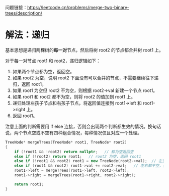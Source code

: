 问题链接：https://leetcode.cn/problems/merge-two-binary-trees/description/

# 解法：递归

基本思想是递归两棵树的**每一对**节点，然后将树 root2 的节点都合并树 root1 上。

对于每一对节点 root1 和 root2，递归逻辑如下：
1. 如果两个节点都为空，返回空。
2. 如果 root2 为空，说明 root2 下面没有可以合并的节点，不需要继续往下递归，返回 root1。
3. 如果 root1 为空但 root2 不为空，则根据 root2->val 新建一个节点 root1。
4. 如果 root1 和 root2 都不为空，则将 root2 的值加到 root1 上。
5. 递归处理左孩子节点和右孩子节点，将返回值连接到 root1->left 和 root1->right 上。
6. 返回 root1。

注意上面的判断需要用 if else 连接，否则会出现两个判断都生效的情况。换句话说，两个节点空或不空有四种组合情况，每种情况仅且对应一个处理。

```cpp
TreeNode* mergeTrees(TreeNode* root1, TreeNode* root2)
{
    if (!root1 && !root2) return nullptr;   // 都为空返回空
    else if (!root2) return root1;   // root2 为空，返回 root1
    else if (!root1 && root2) root1 = new TreeNode(root2->val);  // 左空右不空，新建
    else if (root1 && root2) root1->val += root2->val;   // 左右都不空，合并
    root1->left = mergeTrees(root1->left, root2->left);
    root1->right = mergeTrees(root1->right, root2->right);

    return root1;
}
```
